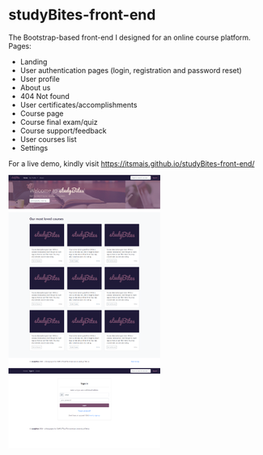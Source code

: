 # studyBites-front-end
The Bootstrap-based front-end I designed for an online course platform.
Pages:
- Landing
- User authentication pages (login, registration and password reset)
- User profile
- About us
- 404 Not found
- User certificates/accomplishments
- Course page
- Course final exam/quiz
- Course support/feedback
- User courses list
- Settings

For a live demo, kindly visit https://itsmais.github.io/studyBites-front-end/

  <img src="screenshots/landing.png" width="300" />
     
  <img src="screenshots/sign_in.png" width="300" /> 
</p>
